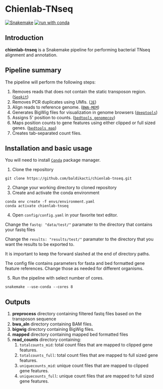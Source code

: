 # Chienlab-TNseq

[![Snakemake](https://img.shields.io/badge/snakemake-≥7.32.4-brightgreen.svg?style=flat)](https://snakemake.readthedocs.io)
[![run with conda](http://img.shields.io/badge/run%20with-conda-3EB049?labelColor=000000&logo=anaconda)](https://docs.conda.io/en/latest/)

## Introduction

**chienlab-tnseq** is a Snakemake pipeline for performing bacterial TNseq alignment and annotation.

## Pipeline summary

The pipeline will perform the following steps:

1. Removes reads that does not contain the static transposon region. ([`Seqkit`](https://bioinf.shenwei.me/seqkit/))
2. Removes PCR duplicates using UMIs. ([`JE`](https://github.com/gbcs-embl/Je))
3. Align reads to reference genome. ([`BWA-MEM`](https://github.com/lh3/bwa/))
4. Generates BigWig files for visualization in genome browsers ([`deeptools`](https://deeptools.readthedocs.io/en/develop/))
5. Assigns 5' position to counts. ([`bedtools genomecov`](https://bedtools.readthedocs.io/en/latest/content/tools/genomecov.html))
6. Maps position counts to gene features using either clipped or full sized genes. ([`bedtools map`](https://bedtools.readthedocs.io/en/latest/content/tools/map.html))
7. Creates tab-separated count files.

## Installation and basic usage

You will need to install [`Conda`](https://docs.conda.io/en/latest/) package manager.

1. Clone the repository
```
git clone https://github.com/baldikacti/chienlab-tnseq.git
```

2. Change your working directory to cloned repository
3. Create and activate the conda environment
```
conda env create -f envs/environment.yaml
conda activate chienlab-tnseq
```

4. Open `config/config.yaml` in your favorite text editor. 

Change the `fastq: "data/test/"` paramater to the directory that contains your fastq files

Change the `results: "results/test/"` paramater to the directory that you want the results to be exported to.

It is important to keep the forward slashed at the end of directory paths.

The config file contains parameters for fasta and bed formatted gene feature references. Change those as needed for different organisms.

5. Run the pipeline with select number of cores.

```
snakemake --use-conda --cores 8
```

## Outputs

1. **preprocess** directory containing filtered fastq files based on the transposon sequence
2. **bwa_aln** directory containing BAM files.
3. **bigwig** directory containing BigWig files.
4. **mapped** directory containing mapped bed formatted files
5. **read_counts** directory containing:
   1. `totalcounts_mid`: total count files that are mapped to clipped gene features.
   2. `totalcounts_full`: total count files that are mapped to full sized gene features.
   3. `uniquecounts_mid`: unique count files that are mapped to clipped gene features.
   4. `uniquecounts_full`: unique count files that are mapped to full sized gene features.

